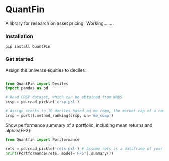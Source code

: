 # QuantFin
A library for research on asset pricing.
Working........

### Installation
```
pip install QuantFin
```

### Get started
Assign the universe equities to deciles:

```Python

from QuantFin import Deciles
import pandas as pd

# Read CRSP dataset, which can be obtained from WRDS
crsp = pd.read_pickle('crsp.pkl') 

# Assign stocks to 10 deciles based on me_comp, the market cap of a company.
crsp = port().method_ranking(crsp, on='me_comp')
```

Show performance summary of a portfolio, including mean returns and alphas(FF3):

```python
from Quantfin import Portformance

rets = pd.read_pickle('rets.pkl') # Assume rets is a dataframe of your portfolio monthly returns with column names of portfolio labels and an index of datetime (if model is specified).
print(Portformance(rets, model='FF5').summary())
```

